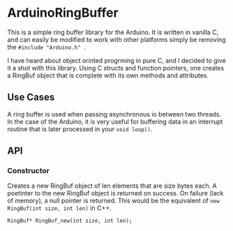 # ArduinoRingBuffer

This is a simple ring buffer library for the Arduino. It is written in vanilla C, and can easily be modified to work with other platforms simply be removing the `#include "Arduino.h" `.  

I have heard about object orinted progrming in pure C, and I decided to give it a shot with this library. Using C structs and function pointers, one creates a RingBuf object that is complete with its own methods and attributes.


## Use Cases

A ring buffer is used when passing asynchronous io between two threads. In the case of the Arduino, it is very useful for buffering data in an interrupt routine that is later processed in your `void loop()`.

## API

### Constructor

Creates a new RingBuf object of len elements that are size bytes each. A poetinter to the new RingBuf object is returned on success. On failure (lack of memory), a null pointer is returned.
This would be the equivalent of `new RingBuf(int size, int len)` in C++.

`RingBuf* RingBuf_new(int size, int len);`
